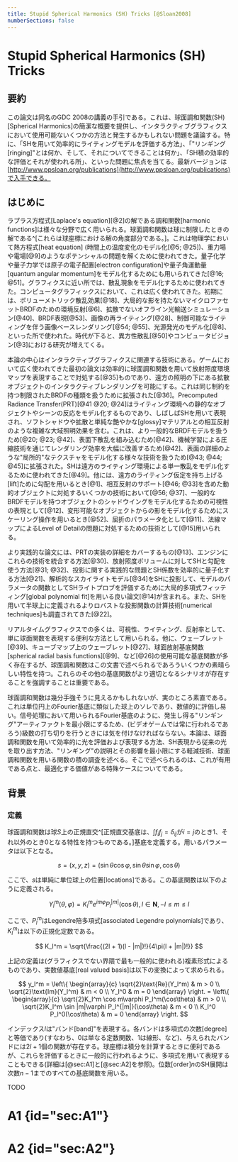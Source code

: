 ```yaml
---
title: Stupid Spherical Harmonics (SH) Tricks [@Sloan2008]
numberSections: false
---
```

# Stupid Spherical Harmonics (SH) Tricks

## 要約

この論文は同名のGDC 2008の講義の手引である。これは、球面調和関数(SH)[Spherical Harmonics]の簡潔な概要を提供し、インタラクティブグラフィクスにおいて使用可能ないくつかの方法と発生するかもしれない問題を議論する。特に、「SHを用いて効率的にライティングモデルを評価する方法」、「"リンギング[ringing]"とは何か、そして、それについてできることは何か」、「SH積の効率的な評価とそれが使われる所」、といった問題に焦点を当てる。最新バージョンは[http://www.ppsloan.org/publications](http://www.ppsloan.org/publications)で入手できる。

## はじめに

ラプラス方程式[Laplace's equation][@2]の解である調和関数[harmonic functions]は様々な分野で広く用いられる。球面調和関数は球に制限したときの解である^[これらは球座標における解の角度部分である。]。これは物理学において熱方程式[heat equation] (時間上の温度変化のモデル化[@5; @25])、重力場や電場[@9]のようなポテンシャルの問題を解くために使われてきた。量子化学や量子力学では原子の電子配置[electron configuration]や量子角運動量[quantum angular momentum]をモデル化するためにも用いられてきた[@16; @51]。グラフィクスに近い所では、散乱現象をモデル化するために使われてきた。コンピュータグラフィックスにおいて、これは広く使われてきた。初期には、ボリューメトリック散乱効果[@18]、大局的な影を持たないマイクロファセットBRDFのための環境反射[@6]、拡散でないオフライン光輸送シミュレーション[@40]、BRDF表現[@53]、画像の再ライティング[@28]、制御可能なライティングを伴う画像ベースレンダリング[@54; @55]、光源発光のモデル化[@8]、といった所で使われた。時代が下ると、異方性散乱[@50]やコンピュータビジョン[@3]における研究が増えてくる。

本論の中心はインタラクティブグラフィクスに関連する技術にある。ゲームにおいて広く使われてきた最初の論文は効率的に球面調和関数を用いて放射照度環境マップを表現することで対処する[@35]ものであり、遠方の照明の下にある拡散オブジェクトのインタラクティブレンダリングを可能にする。これは同じ制約を持つ制限されたBRDFの種類を扱うために拡張された[@36]。Precomputed Radiance Transfer(PRT)[@41 @20; @24]はライティング環境への静的なオブジェクトやシーンの反応をモデル化するものであり、しばしばSHを用いて表現され、ソフトシャドウや拡散と単純な艶やかな[glossy]マテリアルとの相互反射のような複雑な大域照明効果を含む。これは、より一般的なBRDFモデルを扱うため[@20; @23; @42]、表面下散乱を組み込むため[@42]、機械学習による圧縮技術を通じてレンダリング効率を大幅に改善するため[@42]、表面の詳細のような"局所的"なテクスチャをモデル化する様々な技術を扱うため[@43; @44; @45]に拡張された。SHは遠方のライティング環境による単一散乱をモデル化するために使われてきた[@49]。他には、遠方のライティング仮定を持ち上げる[lift]ために勾配を用いるとき[@1]、相互反射のサポート[@46; @33]を含めた動的オブジェクトに対処するいくつかの技術において[@56; @37]、一般的なBRDFモデルを持つオブジェクトのシャドウイングをモデル化するための可視性の表現として[@12]、変形可能なオブジェクトからの影をモデル化するためにスケーリング操作を用いるとき[@52]、屈折のパラメータ化として[@11]、法線マップによるLevel of Detailの問題に対処するための技術として[@15]用いられる。

より実践的な論文には、PRTの実装の詳細をカバーするもの[@13]、エンジンにこれらの技術を統合する方法[@30]、放射照度ボリュームに対してSHと勾配を使う方法[@31; @32]、投影に関する実践的な問題とSH係数を効率的に量子化する方法[@21]、解析的なスカイライトモデル[@34]をSHに投影して、モデルのパラメータの関数としてSHライトプロブを評価するために大局的多項式フィッティング[global polynomial fit]を用いる良い論文[@14]が含まれる。また、SHを用いて半球上に定義されるよりロバストな投影関数の計算技術[numerical techniques]も調査されてきた[@22]。

リアルタイムグラフィクスでの多くは、可視性、ライティング、反射率として、単に球面関数を表現する便利な方法として用いられる。他に、ウェーブレット[@39]、キューブマップ上のウェーブレット[@27]、球面放射基底関数[spherical radial basis functions][@9]、など[@26]の使用可能な基底関数が多く存在するが、球面調和関数はこの文書で述べられるであろういくつかの素晴らしい特性を持つ。これらのその他の基底関数がより適切となるシナリオが存在することを強調することは重要である。

球面調和関数は幾分手強そうに見えるかもしれないが、実のところ素直である。これは単位円上のFourier基底に類似した球上のソレであり、数値的に評価し易い。信号処理において用いられるFourier基底のように、発生し得る"リンギング"アーティファクトを最小限にするため、(ビデオゲームでは常に行われるであろう)級数の打ち切りを行うときには気を付けなければならない。本論は、球面調和関数を用いて効率的に光を評価および表現する方法、SH表現から従来の光を取り出す方法、"リンギング"の説明とその影響を最小限にする軽減技術、球面調和関数を用いる関数の積の調査を述べる。そこで述べられるのは、これが有用である点と、最適化する価値がある特殊ケースについてである。

## 背景

### 定義

球面調和関数は球$S$上の正規直交^[正規直交基底は、$\int f_i f_j = \delta_{ij}$が$i = j$のとき$1$、それ以外のとき$0$となる特性を持つものである。]基底を定義する。用いるパラメータは以下となる。

$$
s = (x, y, z) = (\sin\theta\cos\varphi, \sin\theta\sin\varphi, \cos\theta)
$$

ここで、$s$は単純に単位球上の位置[locations]である。この基底関数は以下のように定義される。

$$
Y_l^m(\theta, \varphi) = K_l^m e^{im\varphi} P_l^{|m|}(\cos\theta), l \in \boldsymbol{N}, -l \le m \le l
$$

ここで、$P_l^m$はLegendre陪多項式[associated Legendre polynomials]であり、$K_l^m$は以下の正規化定数である。

$$
K_l^m = \sqrt{\frac{(2l + 1)(l - |m|)!}{4\pi(l + |m|)!}}
$$

上記の定義は(グラフィクスでない界隈で最も一般的に使われる)複素形式によるものであり、実数値基底[real valued basis]は以下の変換によって求められる。

$$
y_l^m = \left\{ \begin{array}{c}
    \sqrt{2}\text{Re}(Y_l^m) & m > 0 \\
    \sqrt{2}\text{Im}(Y_l^m) & m < 0 \\
    Y_l^0 & m = 0
\end{array} \right. = \left\{ \begin{array}{c}
    \sqrt{2}K_l^m \cos m\varphi P_l^m(\cos\theta) & m > 0 \\
    \sqrt{2}K_l^m \sin |m|\varphi P_l^{|m|}(\cos\theta) & m < 0 \\
    K_l^0 P_l^0(\cos\theta) & m = 0
\end{array} \right.
$$

インデックス$l$は"バンド[band]"を表現する。各バンドは多項式の次数[degree]と等価であり(すなわち、0は単なる定数関数、1は線形、など)、与えられたバンドには$2l+1$個の関数が存在する。球座標は積分を計算するときに便利であるが、これらを評価するときに一般的に行われるように、多項式を用いて表現することもできる(詳細は[@sec:A1]と[@sec:A2]を参照)。位数[order]$n$のSH展開は次数$n-1$までのすべての基底関数を用いる。

TODO

# A1 {id="sec:A1"}

# A2 {id="sec:A2"}
